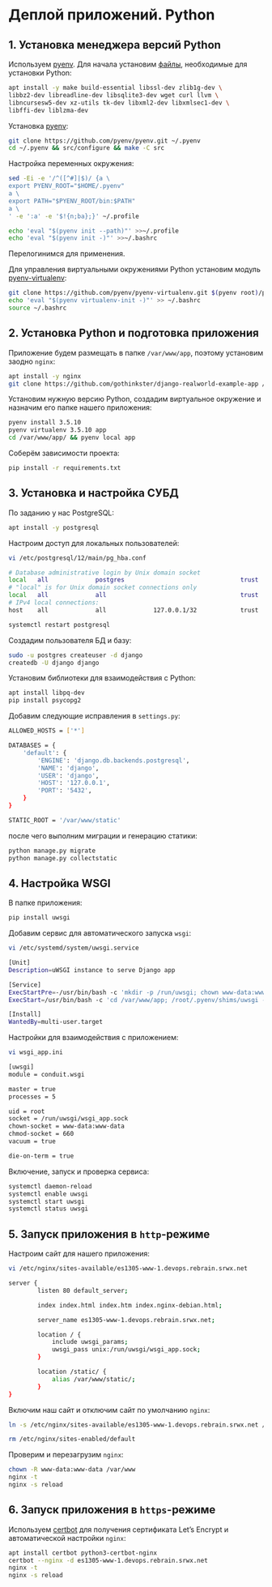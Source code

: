 # Деплой приложений. Python

## 1. Установка менеджера версий Python

Используем [pyenv](https://github.com/pyenv/pyenv).
Для начала установим [файлы](https://github.com/pyenv/pyenv/wiki#suggested-build-environment), необходимые для установки Python:

```bash
apt install -y make build-essential libssl-dev zlib1g-dev \
libbz2-dev libreadline-dev libsqlite3-dev wget curl llvm \
libncursesw5-dev xz-utils tk-dev libxml2-dev libxmlsec1-dev \
libffi-dev liblzma-dev
```

Установка [pyenv](https://github.com/pyenv/pyenv#installation):

```bash
git clone https://github.com/pyenv/pyenv.git ~/.pyenv
cd ~/.pyenv && src/configure && make -C src
```

Настройка переменных окружения:

```bash
sed -Ei -e '/^([^#]|$)/ {a \
export PYENV_ROOT="$HOME/.pyenv"
a \
export PATH="$PYENV_ROOT/bin:$PATH"
a \
' -e ':a' -e '$!{n;ba};}' ~/.profile

echo 'eval "$(pyenv init --path)"' >>~/.profile
echo 'eval "$(pyenv init -)"' >>~/.bashrc
```

Перелогинимся для применения.

Для управления виртуальными окружениями Python установим модуль [pyenv-virtualenv](https://github.com/pyenv/pyenv-virtualenv):

```bash
git clone https://github.com/pyenv/pyenv-virtualenv.git $(pyenv root)/plugins/pyenv-virtualenv
echo 'eval "$(pyenv virtualenv-init -)"' >> ~/.bashrc
source ~/.bashrc
```

## 2. Установка Python и подготовка приложения

Приложение будем размещать в папке `/var/www/app`, поэтому установим заодно `nginx`:

```bash
apt install -y nginx
git clone https://github.com/gothinkster/django-realworld-example-app /var/www/app
```

Установим нужную версию Python, создадим виртуальное окружение и назначим его папке нашего приложения:

```bash
pyenv install 3.5.10
pyenv virtualenv 3.5.10 app
cd /var/www/app/ && pyenv local app
```

Соберём зависимости проекта:

```bash
pip install -r requirements.txt
```

## 3. Установка и настройка СУБД

По заданию у нас PostgreSQL:

```bash
apt install -y postgresql
```

Настроим доступ для локальных пользователей:

```bash
vi /etc/postgresql/12/main/pg_hba.conf
```

```bash
# Database administrative login by Unix domain socket
local   all             postgres                                trust
# "local" is for Unix domain socket connections only
local   all             all                                     trust
# IPv4 local connections:
host    all             all             127.0.0.1/32            trust
```

```bash
systemctl restart postgresql
```

Создадим пользователя БД и базу:

```bash
sudo -u postgres createuser -d django
createdb -U django django
```

Установим библиотеки для взаимодействия с Python:

```bash
apt install libpq-dev
pip install psycopg2
```

Добавим следующие исправления в `settings.py`:

```bash
ALLOWED_HOSTS = ['*']

DATABASES = {
    'default': {
        'ENGINE': 'django.db.backends.postgresql',
        'NAME': 'django',
        'USER': 'django',
        'HOST': '127.0.0.1',
        'PORT': '5432',
    }
}

STATIC_ROOT = '/var/www/static'
```

после чего выполним миграции и генерацию статики:

```bash
python manage.py migrate
python manage.py collectstatic
```

## 4. Настройка WSGI

В папке приложения:

```bash
pip install uwsgi
```

Добавим сервис для автоматического запуска `wsgi`:

```bash
vi /etc/systemd/system/uwsgi.service
```

```bash
[Unit]
Description=uWSGI instance to serve Django app

[Service]
ExecStartPre=-/usr/bin/bash -c 'mkdir -p /run/uwsgi; chown www-data:www-data /run/uwsgi'
ExecStart=/usr/bin/bash -c 'cd /var/www/app; /root/.pyenv/shims/uwsgi --ini wsgi_app.ini'

[Install]
WantedBy=multi-user.target
```

Настройки для взаимодействия с приложением:

```bash
vi wsgi_app.ini 
```

```bash
[uwsgi]
module = conduit.wsgi

master = true
processes = 5

uid = root
socket = /run/uwsgi/wsgi_app.sock
chown-socket = www-data:www-data
chmod-socket = 660
vacuum = true

die-on-term = true
```

Включение, запуск и проверка сервиса:

```bash
systemctl daemon-reload
systemctl enable uwsgi
systemctl start uwsgi
systemctl status uwsgi
```

## 5. Запуск приложения в `http`-режиме

Настроим сайт для нашего приложения:

```bash
vi /etc/nginx/sites-available/es1305-www-1.devops.rebrain.srwx.net
```

```bash
server {
        listen 80 default_server;

        index index.html index.htm index.nginx-debian.html;

        server_name es1305-www-1.devops.rebrain.srwx.net;

        location / {
            include uwsgi_params;
            uwsgi_pass unix:/run/uwsgi/wsgi_app.sock;
        }

        location /static/ {
            alias /var/www/static/;
        }
}
```

Включим наш сайт и отключим сайт по умолчанию `nginx`:

```bash
ln -s /etc/nginx/sites-available/es1305-www-1.devops.rebrain.srwx.net /etc/nginx/sites-enabled/
```

```bash
rm /etc/nginx/sites-enabled/default
```

Проверим и перезагрузим `nginx`:

```bash
chown -R www-data:www-data /var/www
nginx -t
nginx -s reload
```

## 6. Запуск приложения в `https`-режиме

Используем [certbot](https://certbot.eff.org) для получения сертификата Let’s Encrypt и автоматической настройки `nginx`:

```bash
apt install certbot python3-certbot-nginx
certbot --nginx -d es1305-www-1.devops.rebrain.srwx.net
nginx -t
nginx -s reload
```
